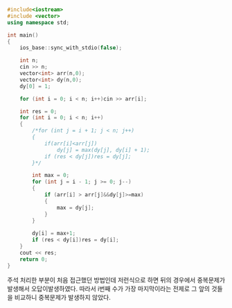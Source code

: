 
```cpp


#include<iostream>
#include <vector>
using namespace std;

int main()
{
	ios_base::sync_with_stdio(false);

	int n;
	cin >> n;
	vector<int> arr(n,0);
	vector<int> dy(n,0);
	dy[0] = 1;

	for (int i = 0; i < n; i++)cin >> arr[i];

	int res = 0;
	for (int i = 0; i < n; i++)
	{
		/*for (int j = i + 1; j < n; j++)
		{
			if(arr[i]<arr[j])
				dy[j] = max(dy[j], dy[i] + 1);
			if (res < dy[j])res = dy[j];
		}*/

		int max = 0;
		for (int j = i - 1; j >= 0; j--)
		{
			if (arr[i] > arr[j]&&dy[j]>=max)
			{
				max = dy[j];
			}
		}
		
		dy[i] = max+1;
		if (res < dy[i])res = dy[i];
	}
	cout << res;
	return 0;
}
```

주석 처리한 부분이 처음 접근했던 방법인데 저런식으로 하면 뒤의 경우에서 중복문제가 발생해서 오답이발생하였다. 따라서 i번째 수가 가장 마지막이라는 전제로 그 앞의 것들을 비교하니 중복문제가 발생하지 않았다.